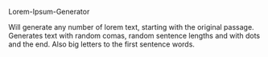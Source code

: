 Lorem-Ipsum-Generator

Will generate any number of lorem text, starting with the original passage. Generates text with random comas, random sentence lengths and with dots and the end. Also big letters to the first sentence words.
